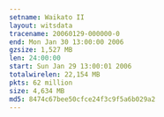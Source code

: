 ```yaml
---
setname: Waikato II
layout: witsdata
tracename: 20060129-000000-0
end: Mon Jan 30 13:00:00 2006
gzsize: 1,527 MB
len: 24:00:00
start: Sun Jan 29 13:00:01 2006
totalwirelen: 22,154 MB
pkts: 62 million
size: 4,634 MB
md5: 8474c67bee50cfce24f3c9f5a6b029a2
---
```

